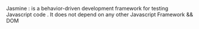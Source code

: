 Jasmine : is a behavior-driven development framework for testing Javascript code . It does not depend on any other Javascript Framework &&  DOM  
